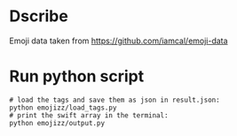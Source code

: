 # Dscribe

Emoji data taken from https://github.com/iamcal/emoji-data

# Run python script
```shell
# load the tags and save them as json in result.json:
python emojizz/load_tags.py
# print the swift array in the terminal:
python emojizz/output.py
```
